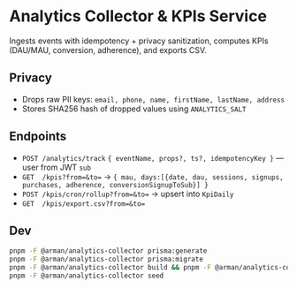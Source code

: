 # Analytics Collector & KPIs Service

Ingests events with idempotency + privacy sanitization, computes KPIs (DAU/MAU, conversion, adherence), and exports CSV.

## Privacy
- Drops raw PII keys: `email, phone, name, firstName, lastName, address`
- Stores SHA256 hash of dropped values using `ANALYTICS_SALT`

## Endpoints
- `POST /analytics/track` `{ eventName, props?, ts?, idempotencyKey }`  — user from JWT `sub`
- `GET  /kpis?from=&to=` → `{ mau, days:[{date, dau, sessions, signups, purchases, adherence, conversionSignupToSub}] }`
- `POST /kpis/cron/rollup?from=&to=` → upsert into `KpiDaily`
- `GET  /kpis/export.csv?from=&to=`

## Dev
```bash
pnpm -F @arman/analytics-collector prisma:generate
pnpm -F @arman/analytics-collector prisma:migrate
pnpm -F @arman/analytics-collector build && pnpm -F @arman/analytics-collector start
pnpm -F @arman/analytics-collector seed
```
